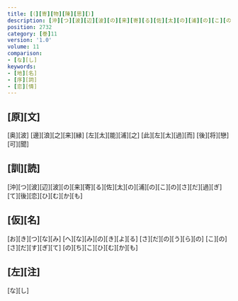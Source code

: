 ```yaml
---
title: [（][寄][物][陳][思][）]
description: [沖][つ][波][辺][波][の][来][寄][る][佐][太][の][浦][の][こ][の][さ][だ][過][ぎ][て][後][恋][ひ][む][か][も]
position: 2732
category: [巻]11
version: '1.0'
volume: 11
comparison:
- [な][し]
keywords:
- [地][名]
- [序][詞]
- [恋][情]
---
```


## [原][文]

[奥][波] [邊][浪][之][来][縁] [左][太][能][浦][之] [此][左][太][過][而] [後][将][戀][可][聞]

## [訓][読]

[沖][つ][波][辺][波][の][来][寄][る][佐][太][の][浦][の][こ][の][さ][だ][過][ぎ][て][後][恋][ひ][む][か][も]

## [仮][名]

[お][き][つ][な][み] [へ][な][み][の][き][よ][る] [さ][だ][の][う][ら][の] [こ][の][さ][だ][す][ぎ][て] [の][ち][こ][ひ][む][か][も]

## [左][注]

[な][し]
